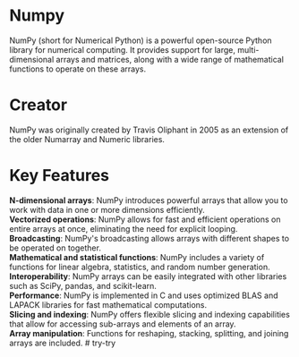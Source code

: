 # Numpy
NumPy (short for Numerical Python) is a powerful open-source Python library for numerical computing. It provides support for large, multi-dimensional arrays and matrices, along with a wide range of mathematical functions to operate on these arrays.

# Creator

NumPy was originally created by Travis Oliphant in 2005 as an extension of the older Numarray and Numeric libraries.

# Key Features

**N-dimensional arrays**: NumPy introduces powerful arrays that allow you to work with data in one or more dimensions efficiently.<br>
**Vectorized operations**: NumPy allows for fast and efficient operations on entire arrays at once, eliminating the need for explicit looping.<br>
**Broadcasting**: NumPy's broadcasting allows arrays with different shapes to be operated on together.<br>
**Mathematical and statistical functions**: NumPy includes a variety of functions for linear algebra, statistics, and random number generation.<br>
**Interoperability**: NumPy arrays can be easily integrated with other libraries such as SciPy, pandas, and scikit-learn.<br>
**Performance**: NumPy is implemented in C and uses optimized BLAS and LAPACK libraries for fast mathematical computations.<br>
**Slicing and indexing**: NumPy offers flexible slicing and indexing capabilities that allow for accessing sub-arrays and elements of an array.<br>
**Array manipulation**: Functions for reshaping, stacking, splitting, and joining arrays are included.
#   t r y - t r y  
 